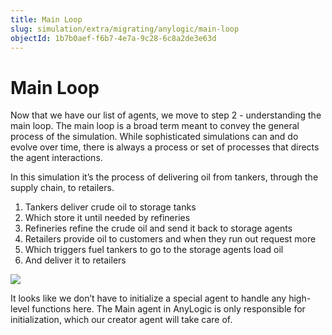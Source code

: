 ```yaml
---
title: Main Loop
slug: simulation/extra/migrating/anylogic/main-loop
objectId: 1b7b0aef-f6b7-4e7a-9c28-6c8a2de3e63d
---
```


# Main Loop

Now that we have our list of agents, we move to step 2 - understanding the main loop. The main loop is a broad term meant to convey the general process of the simulation. While sophisticated simulations can and do evolve over time, there is always a process or set of processes that directs the agent interactions.

In this simulation it’s the process of delivering oil from tankers, through the supply chain, to retailers.

1. Tankers deliver crude oil to storage tanks
1. Which store it until needed by refineries
1. Refineries refine the crude oil and send it back to storage agents
1. Retailers provide oil to customers and when they run out request more
1. Which triggers fuel tankers to go to the storage agents load oil
1. And deliver it to retailers

![](https://cdn-us1.hash.ai/site/docs/anylogic-oil-main-loop.png)

It looks like we don’t have to initialize a special agent to handle any high-level functions here. The Main agent in AnyLogic is only responsible for initialization, which our creator agent will take care of.
